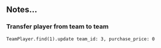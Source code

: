 ## Notes...

### Transfer player from team to team

    TeamPlayer.find(1).update team_id: 3, purchase_price: 0